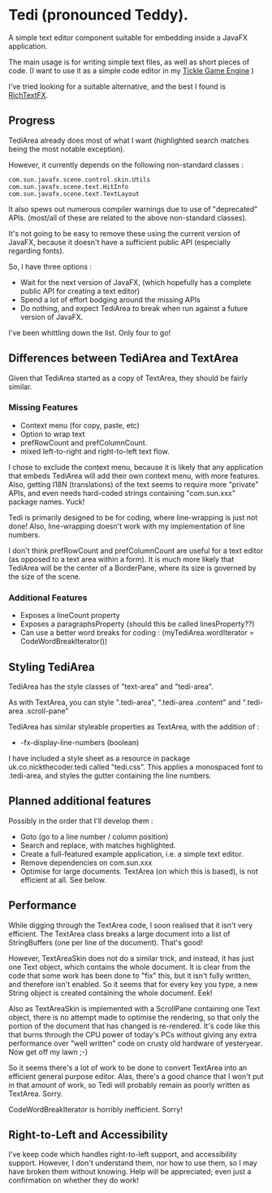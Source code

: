 # Tedi (pronounced Teddy).

A simple text editor component suitable for embedding inside a JavaFX application.

The main usage is for writing simple text files, as well as short pieces of code.
(I want to use it as a simple code editor in my
[Tickle Game Engine](https://github.com/nickthecoder/tickle)
)

I've tried looking for a suitable alternative, and the best I found is
[RichTextFX](https://github.com/FXMisc/RichTextFX).

## Progress

TediArea already does most of what I want (highlighted search matches being the most notable exception).

However, it currently depends on the following non-standard classes :

    com.sun.javafx.scene.control.skin.Utils
    com.sun.javafx.scene.text.HitInfo
    com.sun.javafx.scene.text.TextLayout

It also spews out numerous compiler warnings due to use of "deprecated" APIs.
(most/all of these are related to the above non-standard classes).

It's not going to be easy to remove these using the current version of JavaFX, because it
doesn't have a sufficient public API (especially regarding fonts).

So, I have three options :

- Wait for the next version of JavaFX, (which hopefully has a complete public API for creating a text editor)
- Spend a lot of effort bodging around the missing APIs
- Do nothing, and expect TediArea to break when run against a future version of JavaFX.

I've been whittling down the list. Only four to go!

## Differences between TediArea and TextArea

Given that TediArea started as a copy of TextArea, they should be fairly similar.

### Missing Features

- Context menu (for copy, paste, etc)
- Option to wrap text
- prefRowCount and prefColumnCount.
- mixed left-to-right and right-to-left text flow.

I chose to exclude the context menu, because it is likely that any application that embeds TediArea will
add their own context menu, with more features. Also, getting I18N (translations) of the text seems to
require more "private" APIs, and even needs hard-coded strings containing "com.sun.xxx" package names. Yuck!

Tedi is primarily designed to be for coding, where line-wrapping is just not done!
Also, line-wrapping doesn't work with my implementation of line numbers.

I don't think prefRowCount and prefColumnCount are useful for a text editor (as opposed to a text area within a form).
It is much more likely that TediArea will be the center of a BorderPane, where its size is governed by the size of the scene.

### Additional Features

- Exposes a lineCount property
- Exposes a paragraphsProperty (should this be called linesProperty??)
- Can use a better word breaks for coding : (myTediArea.wordIterator = CodeWordBreakIterator())

## Styling TediArea

TediArea has the style classes of "text-area" and "tedi-area".

As with TextArea, you can style ".tedi-area", ".tedi-area .content" and ".tedi-area .scroll-pane"

TediArea has similar styleable properties as TextArea, with the addition of :
- -fx-display-line-numbers (boolean)

I have included a style sheet as a resource in package uk.co.nickthecoder.tedi called "tedi.css".
This applies a monospaced font to .tedi-area, and styles the gutter containing the line numbers.

## Planned additional features

Possibly in the order that I'll develop them :

- Goto (go to a line number / column position)
- Search and replace, with matches highlighted.
- Create a full-featured example application, i.e. a simple text editor.
- Remove dependencies on com.sun.xxx
- Optimise for large documents. TextArea (on which this is based), is not efficient at all. See below.

## Performance

While digging through the TextArea code, I soon realised that it isn't very efficient.
The TextArea class breaks a large document into a list of StringBuffers (one per line of the document).
That's good!

However, TextAreaSkin does not do a similar trick, and instead, it has just one Text object,
which contains the whole document.
It is clear from the code that some work has been done to "fix" this, but it isn't fully
written, and therefore isn't enabled.
So it seems that for every key you type, a new String object is created containing the whole document. Eek!

Also as TextAreaSkin is implemented with a ScrollPane containing one Text object, there is no attempt
made to optimise the rendering, so that only the portion of the document that has changed is re-rendered.
It's code like this that burns through the CPU power of today's PCs without giving any extra performance
over "well written" code on crusty old hardware of yesteryear. Now get off my lawn ;-)

So it seems there's a lot of work to be done to convert TextArea into an efficient general purpose editor.
Alas, there's a good chance that I won't put in that amount of work, so Tedi will probably remain
as poorly written as TextArea. Sorry.

CodeWordBreakIterator is horribly inefficient. Sorry!

## Right-to-Left and Accessibility

I've keep code which handles right-to-left support, and accessibility support.
However, I don't understand them, nor how to use them, so I may have broken them without knowing.
Help will be appreciated; even just a confirmation on whether they do work!
